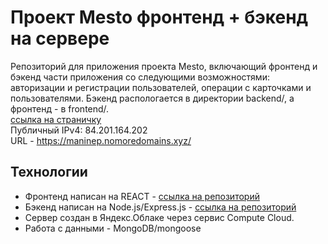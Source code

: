 
# Проект Mesto фронтенд + бэкенд на сервере
Репозиторий для приложения проекта Mesto, включающий фронтенд и бэкенд части приложения со следующими возможностями: авторизации и регистрации пользователей, операции с карточками и пользователями. Бэкенд распологается в директории backend/, а фронтенд - в frontend/. <br>
[ссылка на страничку](https://maninep.nomoredomains.xyz/)  
Публичный IPv4: 84.201.164.202  
URL - https://maninep.nomoredomains.xyz/  
## Технологии
* Фронтенд написан на REACT - [ссылка на репозиторий](ninam2013.github.io/react-mesto-auth)
* Бэкенд написан на Node.js/Express.js - [ссылка на репозиторий](https://ninam2013.github.io/express-mesto-gha/)
* Сервер создан в Яндекс.Облаке через сервис Compute Cloud.
* Работа с данными - MongoDB/mongoose
